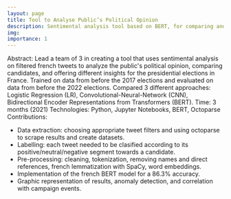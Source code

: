 ```yaml
---
layout: page
title: Tool to Analyse Public’s Political Opinion
description: Sentimental analysis tool based on BERT, for comparing and getting insights on the french presidential election candidates.
img: 
importance: 1
---
```


Abstract: Lead a team of 3 in creating a tool that uses sentimental analysis on filtered french tweets to analyze the public's political opinion, comparing candidates, and offering different insights for the presidential elections in France. Trained on data from before the 2017 elections and evaluated on data from before the 2022 elections. Compared 3 different approaches: Logistic Regression (LR), Convolutional-Neural-Network (CNN), Bidirectional Encoder Representations from Transformers (BERT).
Time: 3 months (2021)
Technologies: Python, Jupyter Notebooks, BERT, Octoparse
Contributions:
<ul>
  <li>Data extraction: choosing appropriate tweet filters and using octoparse to scrape results and create datasets.</li>
  <li>Labelling: each tweet needed to be clasified according to its positive/neutral/negative segment towards a candidate.</li>
  <li>Pre-processing: cleaning, tokenization, removing names and direct references, french lemmatization with SpaCy, word embeddings.</li>
  <li>Implementation of the french BERT model for a 86.3% accuracy.</li>
  <li>Graphic representation of results, anomaly detection, and correlation with campaign events.</li>
</ul>
